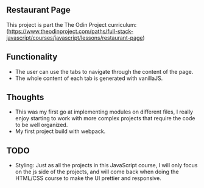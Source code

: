 ## Restaurant Page
This project is part the The Odin Project curriculum:(https://www.theodinproject.com/paths/full-stack-javascript/courses/javascript/lessons/restaurant-page)

## Functionality
- The user can use the tabs to navigate through the content of the page.
- The whole content of each tab is generated with vanillaJS.

## Thoughts
- This was my first go at implementing modules on different files, I really enjoy starting to work with more complex projects that require the code to be well organized.
- My first project build with webpack.

## TODO
- Styling: Just as all the projects in this JavaScript course, I will only focus on the js side of the projects, and will come back when doing the HTML/CSS course to make the UI prettier and responsive.